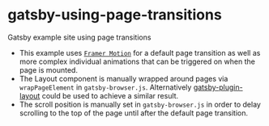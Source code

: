 # gatsby-using-page-transitions

Gatsby example site using page transitions

- This example uses [`Framer Motion`](https://www.framer.com/motion/) for a default page transition as well as more complex individual animations that can be triggered on when the page is mounted.
- The Layout component is manually wrapped around pages via `wrapPageElement` in `gatsby-browser.js`. Alternatively [gatsby-plugin-layout](https://github.com/gatsbyjs/gatsby/tree/master/packages/gatsby-plugin-layout) could be used to achieve a similar result.
- The scroll position is manually set in `gatsby-browser.js` in order to delay scrolling to the top of the page until after the default page transition.
